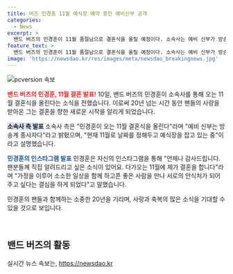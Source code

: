 ```yaml
---
title: 버즈 민경훈 11월 예식장 예약 중인 예비신부 공개
categories:
  - News
excerpt: >
  밴드 버즈의 민경훈이 11월 품절남으로 결혼식을 올릴 예정이다. 소속사는 예비 신부가 방송계 종사자라고 밝혔으며, 결혼식 날짜는 11월로 예정되어 있지만 정확한 일자는 예식장을 예약하면서 확정할 예정이라고 전했다. 민경훈은 인스타그램을 통해 팬들에게 결혼 소식을 전하며, 서로 아끼고 사랑하며 행복하게 살겠다는 다짐을 전하며 축복을 부탁했다. 현재는 아는형님에 출연 중인 그는 모놀로그, 겁쟁이, 가시, 사랑은 가슴이 시킨다 등의 히트곡으로 많은 사랑을 받았다.
feature_text: >
  밴드 버즈의 민경훈이 11월 품절남으로 결혼식을 올릴 예정이다. 소속사는 예비 신부가 방송계 종사자라고 밝혔으며, 결혼식 날짜는 11월로 예정되어 있지만 정확한 일자는 예식장을 예약하면서 확정할 예정이라고 전했다. 민경훈은 인스타그램을 통해 팬들에게 결혼 소식을 전하며, 서로 아끼고 사랑하며 행복하게 살겠다는 다짐을 전하며 축복을 부탁했다. 현재는 아는형님에 출연 중인 그는 모놀로그, 겁쟁이, 가시, 사랑은 가슴이 시킨다 등의 히트곡으로 많은 사랑을 받았다.
image: 'https://newsdao.kr/res/images/meta/newsdao_breakingnews.jpg'
---
```


<p><img src="https://newsdao.kr/res/images/meta/newsdao_breakingnews.jpg" alt="pcversion 속보" /></p>

<p><b><span style="color: #ee2323;">밴드 버즈의 민경훈, 11월 결혼 발표!</span></b>
10일, 밴드 버즈의 민경훈이 소속사를 통해 오는 11월 결혼식을 올린다는 소식을 전했습니다. 이로써 20년 넘는 시간 동안 팬들의 사랑을 받아온 그는 결혼을 향한 새로운 시작을 알리게 되었습니다.</p>

<p><b><span style="background-color: #21538527;">소속사 측 발표</span></b>
소속사 측은 "민경훈이 오는 11월 결혼식을 올린다"라며 "예비 신부는 방송계 종사자다"라고 밝혔으며, "현재 11월로 날짜를 정해두고 예식장을 잡고 있는 중"이라고 설명했습니다.</p>

<p><b><span style="color: #1a5490;">민경훈의 인스타그램 발표</span></b>
민경훈은 자신의 인스타그램을 통해 "언제나 감사드립니다. 팬분들께 직접 알려드리고 싶은 소식이 있어요. 다가오는 11월에 제가 결혼을 합니다"라며 "가정을 이루어 소소한 일상을 함께 하고픈 좋은 사람을 만나 서로의 안식처가 되어주고 싶다는 결심을 하게 되었다"고 말했습니다.</p>

<p>민경훈의 팬들과 함께하는 소중한 20년을 기리며, 사랑과 축복의 많은 소식을 기대할 수 있을 것으로 보입니다.</p>

<p data-ke-size="size16">&nbsp;</p>

<h2 data-ke-size="size26">밴드 버즈의 활동</h2>
실시간 뉴스 속보는, <a href="https://newsdao.kr" rel="dofollow">https://newsdao.kr</a>


